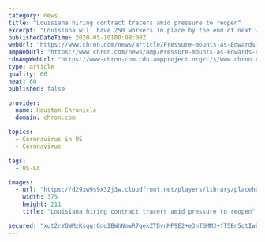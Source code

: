 ```yaml
---
category: news
title: "Louisiana hiring contract tracers amid pressure to reopen"
excerpt: "Louisiana will have 250 workers in place by the end of next week to contact people infected with the new coronavirus and track down people they have been in close contact with, Gov. John Bel Edwards said Friday."
publishedDateTime: 2020-05-10T00:08:00Z
webUrl: "https://www.chron.com/news/article/Pressure-mounts-as-Edwards-nears-decision-on-15256763.php"
ampWebUrl: "https://www.chron.com/news/amp/Pressure-mounts-as-Edwards-nears-decision-on-15256763.php"
cdnAmpWebUrl: "https://www-chron-com.cdn.ampproject.org/c/s/www.chron.com/news/amp/Pressure-mounts-as-Edwards-nears-decision-on-15256763.php"
type: article
quality: 60
heat: 60
published: false

provider:
  name: Houston Chronicle
  domain: chron.com

topics:
  - Coronavirus in US
  - Coronavirus

tags:
  - US-LA

images:
  - url: "https://d29xw9s9x32j3w.cloudfront.net/players/library/placeholder.png"
    width: 375
    height: 211
    title: "Louisiana hiring contract tracers amid pressure to reopen"

secured: "xut2rYGWMzKsqgjGnqIBWhNmwR7qekZTDvnMF9E2+e3nTGMMJ+fT5Bn5qtIwbncpTtO+ZL2WevTwGC2UqRZHpzLD2i3o5sABdu3TiEasWuBxFkPynD2tTtLfy6Y/L5fl3llW62UuJL6i8+E2HrTOssJRjYELm3gPEQu2gPiWrlyaKGDDgzZsYhmPXCfw77bXhHuTMzORMNB4fVRxDCh5Ur6FjG9GQqCu6UWPbe8R0GVrFNPUdHcLgrtd5d59h8/H3ihxYy8CBO2lPxALR24/RRNAtz9EEY3V5Sgv4BqizSMp+WiuiGQs7H7LFeM3qKHK;RFQAPC0aMsrd74VN0lne+Q=="
---
```


